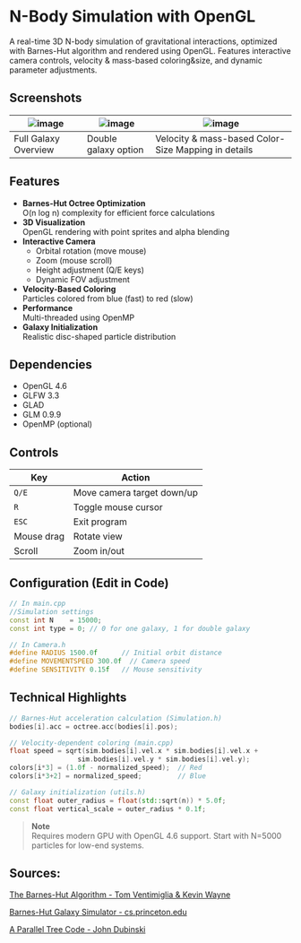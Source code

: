 
# N-Body Simulation with OpenGL

A real-time 3D N-body simulation of gravitational interactions, optimized with Barnes-Hut algorithm and rendered using OpenGL. Features interactive camera controls, velocity & mass-based coloring&size, and dynamic parameter adjustments.

## Screenshots

| ![image](https://github.com/user-attachments/assets/ee677e8a-0486-4b43-9d15-909dde6807a8) | ![image](https://github.com/user-attachments/assets/1c9ad6cf-79cf-45d9-bf6f-4a2e37430422) | ![image](https://github.com/user-attachments/assets/e5a6a5b3-f657-459e-be73-611edd1b6e70) |
|------------------------------------------------------------------------------------------------------------------------------------------------------------------------------------------|------------------------------------------------------------------------------------------------------------------------------------------------------------------------------------------|------------------------------------------------------------------------------------------------------------------------------------------------------------------------------------------|
| Full Galaxy Overview                                                                                                                                                                     | Double galaxy option                                                                                                                                                               | Velocity & mass-based  Color-Size Mapping in details                                                                                                                                                            |


## Features
- **Barnes-Hut Octree Optimization**  
  O(n log n) complexity for efficient force calculations
- **3D Visualization**  
  OpenGL rendering with point sprites and alpha blending
- **Interactive Camera**  
  - Orbital rotation (move mouse)  
  - Zoom (mouse scroll)  
  - Height adjustment (Q/E keys)  
  - Dynamic FOV adjustment
- **Velocity-Based Coloring**  
  Particles colored from blue (fast) to red (slow)
- **Performance**  
  Multi-threaded using OpenMP
- **Galaxy Initialization**  
  Realistic disc-shaped particle distribution

## Dependencies
- OpenGL 4.6
- GLFW 3.3
- GLAD
- GLM 0.9.9
- OpenMP (optional)

## Controls
| Key           | Action                          |
|---------------|---------------------------------|
| `Q/E`         | Move camera target down/up     |
| `R`           | Toggle mouse cursor            |
| `ESC`         | Exit program                   |
| Mouse drag    | Rotate view                    |
| Scroll        | Zoom in/out                    |

## Configuration (Edit in Code)
```cpp
// In main.cpp
//Simulation settings
const int N    = 15000;
const int type = 0; // 0 for one galaxy, 1 for double galaxy

// In Camera.h
#define RADIUS 1500.0f      // Initial orbit distance
#define MOVEMENTSPEED 300.0f  // Camera speed
#define SENSITIVITY 0.15f   // Mouse sensitivity
```

## Technical Highlights
```cpp
// Barnes-Hut acceleration calculation (Simulation.h)
bodies[i].acc = octree.acc(bodies[i].pos);

// Velocity-dependent coloring (main.cpp)
float speed = sqrt(sim.bodies[i].vel.x * sim.bodies[i].vel.x + 
                 sim.bodies[i].vel.y * sim.bodies[i].vel.y);
colors[i*3] = (1.0f - normalized_speed);  // Red
colors[i*3+2] = normalized_speed;         // Blue

// Galaxy initialization (utils.h)
const float outer_radius = float(std::sqrt(n)) * 5.0f;
const float vertical_scale = outer_radius * 0.1f;
```

> **Note**  
> Requires modern GPU with OpenGL 4.6 support. Start with N=5000 particles for low-end systems.

## Sources:
[The Barnes-Hut Algorithm - Tom Ventimiglia & Kevin Wayne](https://arborjs.org/docs/barnes-hut)

[Barnes-Hut Galaxy Simulator - cs.princeton.edu](https://www.cs.princeton.edu/courses/archive/fall03/cs126/assignments/barnes-hut.html)

[A Parallel Tree Code - John Dubinski](https://arxiv.org/pdf/astro-ph/9603097)

